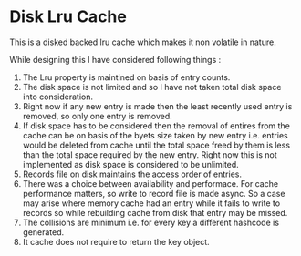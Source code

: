 # Disk Lru Cache

This is a disked backed lru cache which makes it non volatile in nature.

While designing this I have considered following things :

  1. The Lru property is maintined on basis of entry counts.
  2. The disk space is not limited and so I have not taken total disk space into consideration.
  3. Right now if any new entry is made then the least recently used entry is removed, so only one entry is removed.
  4. If disk space has to be considered then the removal of entires from the cache can be on basis of the byets size taken by new entry i.e. entries would be deleted from cache until the total space freed by them is less than the total space required by the new entry. Right now this is not implemented as disk space is considered to be unlimited.
  5. Records file on disk maintains the access order of entries.
  6. There was a choice between availability and performace. For cache performance matters, so write to record file is made async. So a case may arise where memory cache had an entry while it fails to write to records so while rebuilding cache from disk that entry may be missed.
  7. The collisions are minimum i.e. for every key a different hashcode is generated.
  8. It cache does not require to return the key object.
  
